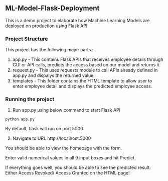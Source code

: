 ## ML-Model-Flask-Deployment
This is a demo project to elaborate how Machine Learning Models are deployed on production using Flask API

### Project Structure
This project has the following major parts :
1. app.py - This contains Flask APIs that receives employee details through GUI or API calls, predicts the access based on our model and returns it.
2. request.py - This uses requests module to call APIs already defined in app.py and dispalys the returned value.
3. templates - This folder contains the HTML template to allow user to enter employee detail and displays the predicted employee access.

### Running the project
1. Run app.py using below command to start Flask API
```
python app.py
```
By default, flask will run on port 5000.

2. Navigate to URL http://localhost:5000

You should be able to view the homepage with the form.

Enter valid numerical values in all 9 input boxes and hit Predict.

If everything goes well, you should  be able to see the predicted result: Either Access Revoked/ Access Granted on the HTML page!
